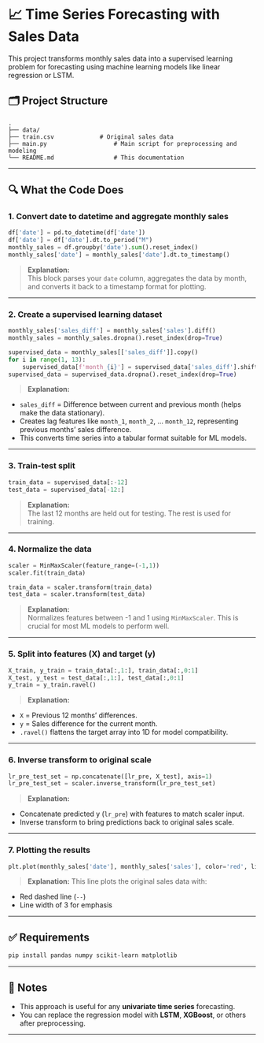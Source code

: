 
# 📈 Time Series Forecasting with Sales Data

This project transforms monthly sales data into a supervised learning problem for forecasting using machine learning models like linear regression or LSTM.

## 🗂 Project Structure

```
.
├── data/
├── train.csv             # Original sales data
├── main.py                   # Main script for preprocessing and modeling
└── README.md                 # This documentation
```

---

## 🔍 What the Code Does

### 1. **Convert date to datetime and aggregate monthly sales**

```python
df['date'] = pd.to_datetime(df['date'])
df['date'] = df['date'].dt.to_period("M")
monthly_sales = df.groupby('date').sum().reset_index()
monthly_sales['date'] = monthly_sales['date'].dt.to_timestamp()
```

> **Explanation:**  
This block parses your `date` column, aggregates the data by month, and converts it back to a timestamp format for plotting.

---

### 2. **Create a supervised learning dataset**

```python
monthly_sales['sales_diff'] = monthly_sales['sales'].diff()
monthly_sales = monthly_sales.dropna().reset_index(drop=True)

supervised_data = monthly_sales[['sales_diff']].copy()
for i in range(1, 13):
    supervised_data[f'month_{i}'] = supervised_data['sales_diff'].shift(i)
supervised_data = supervised_data.dropna().reset_index(drop=True)
```

> **Explanation:**
- `sales_diff` = Difference between current and previous month (helps make the data stationary).
- Creates lag features like `month_1`, `month_2`, ... `month_12`, representing previous months’ sales difference.
- This converts time series into a tabular format suitable for ML models.

---

### 3. **Train-test split**

```python
train_data = supervised_data[:-12]
test_data = supervised_data[-12:]
```

> **Explanation:**  
The last 12 months are held out for testing. The rest is used for training.

---

### 4. **Normalize the data**

```python
scaler = MinMaxScaler(feature_range=(-1,1))
scaler.fit(train_data)

train_data = scaler.transform(train_data)
test_data = scaler.transform(test_data)
```

> **Explanation:**  
Normalizes features between -1 and 1 using `MinMaxScaler`. This is crucial for most ML models to perform well.

---

### 5. **Split into features (X) and target (y)**

```python
X_train, y_train = train_data[:,1:], train_data[:,0:1]
X_test, y_test = test_data[:,1:], test_data[:,0:1]
y_train = y_train.ravel()
```

> **Explanation:**
- `X` = Previous 12 months’ differences.
- `y` = Sales difference for the current month.
- `.ravel()` flattens the target array into 1D for model compatibility.

---

### 6. **Inverse transform to original scale**

```python
lr_pre_test_set = np.concatenate([lr_pre, X_test], axis=1)
lr_pre_test_set = scaler.inverse_transform(lr_pre_test_set)
```

> **Explanation:**
- Concatenate predicted y (`lr_pre`) with features to match scaler input.
- Inverse transform to bring predictions back to original sales scale.

---

### 7. **Plotting the results**

```python
plt.plot(monthly_sales['date'], monthly_sales['sales'], color='red', linestyle='--', linewidth=3)
```

> **Explanation:**
This line plots the original sales data with:
- Red dashed line (`--`)
- Line width of 3 for emphasis

---

## ✅ Requirements

```bash
pip install pandas numpy scikit-learn matplotlib
```

---

## 📌 Notes

- This approach is useful for any **univariate time series** forecasting.
- You can replace the regression model with **LSTM**, **XGBoost**, or others after preprocessing.

---
